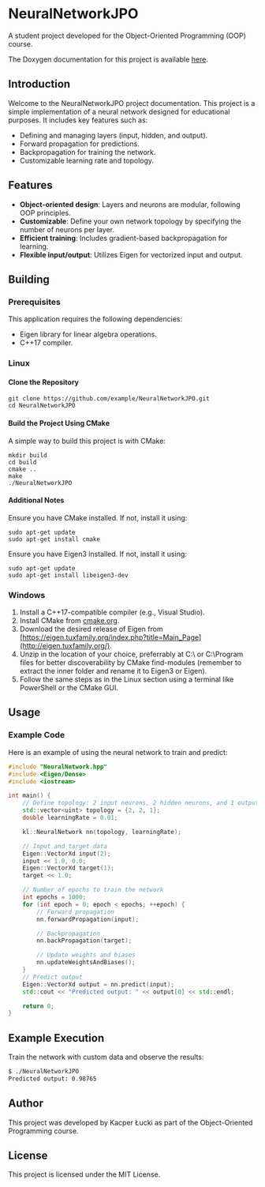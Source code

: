 # NeuralNetworkJPO

A student project developed for the Object-Oriented Programming (OOP) course.

The Doxygen documentation for this project is available [here](#).

## Introduction

Welcome to the NeuralNetworkJPO project documentation. This project is a simple implementation of a neural network designed for educational purposes. It includes key features such as:
- Defining and managing layers (input, hidden, and output).
- Forward propagation for predictions.
- Backpropagation for training the network.
- Customizable learning rate and topology.

## Features
- **Object-oriented design**: Layers and neurons are modular, following OOP principles.
- **Customizable**: Define your own network topology by specifying the number of neurons per layer.
- **Efficient training**: Includes gradient-based backpropagation for learning.
- **Flexible input/output**: Utilizes Eigen for vectorized input and output.

## Building

### Prerequisites

This application requires the following dependencies:
- Eigen library for linear algebra operations.
- C++17 compiler.

### Linux

#### Clone the Repository

    git clone https://github.com/example/NeuralNetworkJPO.git
    cd NeuralNetworkJPO

#### Build the Project Using CMake

A simple way to build this project is with CMake:

    mkdir build
    cd build
    cmake ..
    make
    ./NeuralNetworkJPO

#### Additional Notes

Ensure you have CMake installed. If not, install it using:

    sudo apt-get update
    sudo apt-get install cmake

Ensure you have Eigen3 installed. If not, install it using:

    sudo apt-get update
    sudo apt-get install libeigen3-dev

### Windows

1. Install a C++17-compatible compiler (e.g., Visual Studio).
2. Install CMake from [cmake.org](https://cmake.org/).
3. Download the desired release of Eigen from [https://eigen.tuxfamily.org/index.php?title=Main_Page](http://eigen.tuxfamily.org/).
4. Unzip in the location of your choice, preferrably at C:\ or C:\Program files for better discoverability by CMake find-modules (remember to extract the inner folder and rename it to Eigen3 or Eigen).
5. Follow the same steps as in the Linux section using a terminal like PowerShell or the CMake GUI.

## Usage

### Example Code

Here is an example of using the neural network to train and predict:

```cpp
#include "NeuralNetwork.hpp"
#include <Eigen/Dense>
#include <iostream>

int main() {
    // Define topology: 2 input neurons, 2 hidden neurons, and 1 output neuron
    std::vector<uint> topology = {2, 2, 1};
    double learningRate = 0.01;

    kl::NeuralNetwork nn(topology, learningRate);

    // Input and target data
    Eigen::VectorXd input(2);
    input << 1.0, 0.0;
    Eigen::VectorXd target(1);
    target << 1.0;

    // Number of epochs to train the network
    int epochs = 1000;
    for (int epoch = 0; epoch < epochs; ++epoch) {
        // Forward propagation
        nn.forwardPropagation(input);

        // Backpropagation
        nn.backPropagation(target);

        // Update weights and biases
        nn.updateWeightsAndBiases();
    }
    // Predict output
    Eigen::VectorXd output = nn.predict(input);
    std::cout << "Predicted output: " << output[0] << std::endl;

    return 0;
}
```

## Example Execution

Train the network with custom data and observe the results:

```bash
$ ./NeuralNetworkJPO
Predicted output: 0.98765
```

## Author

This project was developed by Kacper Łucki as part of the Object-Oriented Programming course.

## License

This project is licensed under the MIT License.
